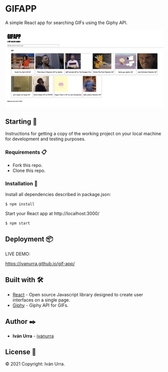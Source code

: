 # GIFAPP

A simple React app for searching GIFs using the Giphy API.

![Screenshot](public/GifApp.png)

## Starting 🚀

Instructions for getting a copy of the working project on your local machine for development and testing purposes.

### Requirements 📋

* Fork this repo.
* Clone this repo.

### Installation 🔧

Install all dependencies described in package.json:

```
$ npm install
```

Start your React app at http://localhost:3000/

```
$ npm start
```

## Deployment 📦

LIVE DEMO:

https://ivanurra.github.io/gif-app/

## Built with 🛠️

* [React](https://reactjs.org/) - Open source Javascript library designed to create user interfaces on a single page.
* [Giphy](https://developers.giphy.com/) - Giphy API for GIFs.

## Author ✒️

* **Iván Urra** - [ivanurra](https://github.com/ivanurra)

## License 📄

© 2021 Copyright: Iván Urra.

